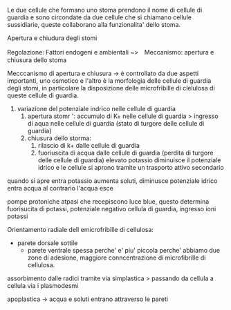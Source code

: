 Le due cellule che formano uno stoma prendono il nome di cellule di guardia e sono circondate da due cellule che si chiamano cellule sussidiarie, queste collaborano alla funzionalita' dello stoma.

Apertura e chiudura degli stomi

Regolazione: Fattori endogeni e ambientali ~>　Meccanismo: apertura e chiusura dello stoma

Mecccanismo di apertura e chiusura -> è controllato da due aspetti importanti, uno osmotico e l'altro è la morfologia delle cellule di guardia degli stomi, in particolare la disposizione delle microfribille di clelulosa di queste cellule di guardia.

1. variazione del potenziale indrico nelle cellule di guardia
	1. apertura stomr ': accumulo di K+ nelle cellule di guardia > ingresso di aqua nelle cellule di guardia (stato di turgore delle cellule di guardia)
	2. chiusura dello storma: 
		1. rilascio di k+ dalle cellule di guardia
		2. fuoriuscita di acqua dalle cellule di guardia (perdita di turgore delle cellule di guardia)
elevato potassio diminuisce il potenziale idrico e le cellule si aprono tramite un trasporto attivo secondario


quando si apre entra potassio aumenta soluti, diminusce potenziale idrico entra acqua
al contrario l'acqua esce



pompe protoniche atpasi che recepiscono luce blue, questo determina fuorisucita di potassi, potenziale negativo cellula di guardia, ingresso ioni potassi 


Orientamento radiale dell emicrofribille di cellulosa:
- parete dorsale sottile
	- parete ventrale spessa perche' e' piu' piccola perche' abbiamo due zone di adesione, maggiore conncentrazione di microfibrille di cellulosa. 


assorbimento dalle radici tramite via simplastica > passando da cellula a cellula via i plasmodesmi

apoplastica -> acqua e soluti entrano attraverso le pareti
